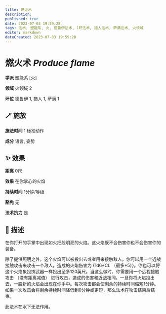 ```yaml
---
title: 燃火术
description: 
published: true
date: 2023-07-03 19:59:28
tags: 法术, 塑能系, 火, 德鲁伊法术, 1环法术, 猎人法术, 萨满法术, 火领域
editor: markdown
dateCreated: 2023-07-03 19:59:28
---
```


# **燃火术** *Produce flame*

**学派** 塑能系 \[火\] 

**领域** 火领域 2

**环位** 德鲁伊 1, 猎人 1, 萨满 1

## 🪄 施放

**施法时间** 1 标准动作

**成分** 语言, 姿势

## ✨ 效果  

**距离** 0尺 

**效果** 在你掌心的火焰 

**持续时间** 1分钟/等级 

**豁免** 无

**法术抗力** 是

## 📖 描述

在你打开的手掌中出现如火把般明亮的火焰。这火焰既不会伤害你也不会伤害你的装备。

除了提供照明之外，这个火焰可以被投出去或者用来接触敌人。你可以用一个近战接触攻击来攻击一个敌人，造成的火焰伤害为 {1d6+CL （最多+5）}。你也可以将这个火焰象投掷武器一样投出至多120英尺。当这么做时，你需要用一个远程接触攻击 （没有距离减值） 进行攻击，造成的伤害和近战相同。一旦你将火焰投出去，一股新的火焰会出现在你手中。每次攻击都会使剩余的持续时间缩短1分钟。如果一次攻击会将剩余持续时间降低到0分钟或更短，那么法术在攻击结束后结束。

此法术在水下无法作用。
    